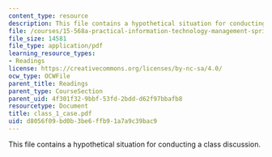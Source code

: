 ```yaml
---
content_type: resource
description: This file contains a hypothetical situation for conducting a class discussion.
file: /courses/15-568a-practical-information-technology-management-spring-2005/d8056f09bd0b3be6ffb91a7a9c39bac9_class_1_case.pdf
file_size: 14581
file_type: application/pdf
learning_resource_types:
- Readings
license: https://creativecommons.org/licenses/by-nc-sa/4.0/
ocw_type: OCWFile
parent_title: Readings
parent_type: CourseSection
parent_uid: 4f301f32-9bbf-53fd-2bdd-d62f97bbafb8
resourcetype: Document
title: class_1_case.pdf
uid: d8056f09-bd0b-3be6-ffb9-1a7a9c39bac9
---
```

This file contains a hypothetical situation for conducting a class discussion.
